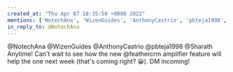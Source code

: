 ```yaml
---
created_at: "Thu Apr 07 18:35:58 +0000 2022"
mentions: ['NotechAna', 'WizenGuides', 'AnthonyCastrio', 'pbteja1998', '5harath']
in_reply_to: @NotechAna
---
```


@NotechAna @WizenGuides @AnthonyCastrio @pbteja1998 @5harath Anytime! Can't wait to see how the new @feathercrm amplifier feature will help the one next week (that's coming right? 😀). DM incoming!